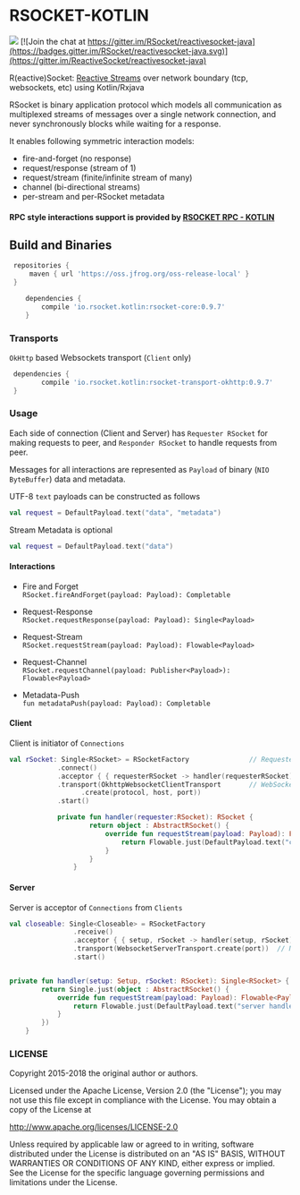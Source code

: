 # RSOCKET-KOTLIN
<a href='https://travis-ci.org/rsocket/rsocket-kotlin/builds'><img src='https://travis-ci.org/rsocket/rsocket-kotlin.svg?branch=master'></a> [![Join the chat at https://gitter.im/RSocket/reactivesocket-java](https://badges.gitter.im/RSocket/reactivesocket-java.svg)](https://gitter.im/ReactiveSocket/reactivesocket-java)

R(eactive)Socket: [Reactive Streams](http://www.reactive-streams.org/) over network boundary (tcp, websockets, etc) using Kotlin/Rxjava

RSocket is binary application protocol which models all communication as multiplexed streams of messages over a single network connection, and never synchronously blocks while waiting for a response.

It enables following symmetric interaction models:

*  fire-and-forget (no response)
* request/response (stream of 1)
* request/stream (finite/infinite stream of many)
*  channel (bi-directional streams)
*  per-stream and per-RSocket metadata 

#### RPC style interactions support is provided by [RSOCKET RPC - KOTLIN](https://github.com/rsocket/rsocket-rpc-kotlin) 

## Build and Binaries

   ```groovy
    repositories {
        maven { url 'https://oss.jfrog.org/oss-release-local' }
    }
```

```groovy
    dependencies {
        compile 'io.rsocket.kotlin:rsocket-core:0.9.7'
    }
```
### Transports

`OkHttp` based Websockets transport (`Client` only)
```groovy
 dependencies {
        compile 'io.rsocket.kotlin:rsocket-transport-okhttp:0.9.7'
 }
```
### Usage
Each side of connection (Client and Server) has `Requester RSocket` for making requests to peer, and `Responder RSocket` to handle requests from peer.

Messages for all  interactions are represented as `Payload` of binary (`NIO ByteBuffer`) data   and metadata.

UTF-8 `text` payloads can be constructed as follows
```kotlin
val request = DefaultPayload.text("data", "metadata")
```
Stream Metadata is optional
```kotlin
val request = DefaultPayload.text("data")
```
#### Interactions
* Fire and Forget  
  `RSocket.fireAndForget(payload: Payload): Completable`  

* Request-Response  
   `RSocket.requestResponse(payload: Payload): Single<Payload>`  

* Request-Stream  
   `RSocket.requestStream(payload: Payload): Flowable<Payload>`  

* Request-Channel  
   `RSocket.requestChannel(payload: Publisher<Payload>): Flowable<Payload>`  

* Metadata-Push  
   `fun metadataPush(payload: Payload): Completable`  

#### Client
  Client is initiator of `Connections`
  ```kotlin
  val rSocket: Single<RSocket> = RSocketFactory               // Requester RSocket
              .connect()
              .acceptor { { requesterRSocket -> handler(requesterRSocket) } }  // Optional handler RSocket
              .transport(OkhttpWebsocketClientTransport       // WebSockets transport
                    .create(protocol, host, port))
              .start()

              private fun handler(requester:RSocket): RSocket {
                      return object : AbstractRSocket() {
                          override fun requestStream(payload: Payload): Flowable<Payload> {
                              return Flowable.just(DefaultPayload.text("client handler response"))
                          }
                      }
                  }
```
#### Server
Server is acceptor of `Connections` from `Clients`
```kotlin
val closeable: Single<Closeable> = RSocketFactory
                .receive()
                .acceptor { { setup, rSocket -> handler(setup, rSocket) } } // server handler RSocket
                .transport(WebsocketServerTransport.create(port))  // Netty websocket transport
                .start()


private fun handler(setup: Setup, rSocket: RSocket): Single<RSocket> {
        return Single.just(object : AbstractRSocket() {
            override fun requestStream(payload: Payload): Flowable<Payload> {
                return Flowable.just(DefaultPayload.text("server handler response"))
            }
        })
    }

```

### LICENSE

Copyright 2015-2018 the original author or authors.

Licensed under the Apache License, Version 2.0 (the "License");
you may not use this file except in compliance with the License.
You may obtain a copy of the License at

http://www.apache.org/licenses/LICENSE-2.0

Unless required by applicable law or agreed to in writing, software
distributed under the License is distributed on an "AS IS" BASIS,
WITHOUT WARRANTIES OR CONDITIONS OF ANY KIND, either express or implied.
See the License for the specific language governing permissions and
limitations under the License.